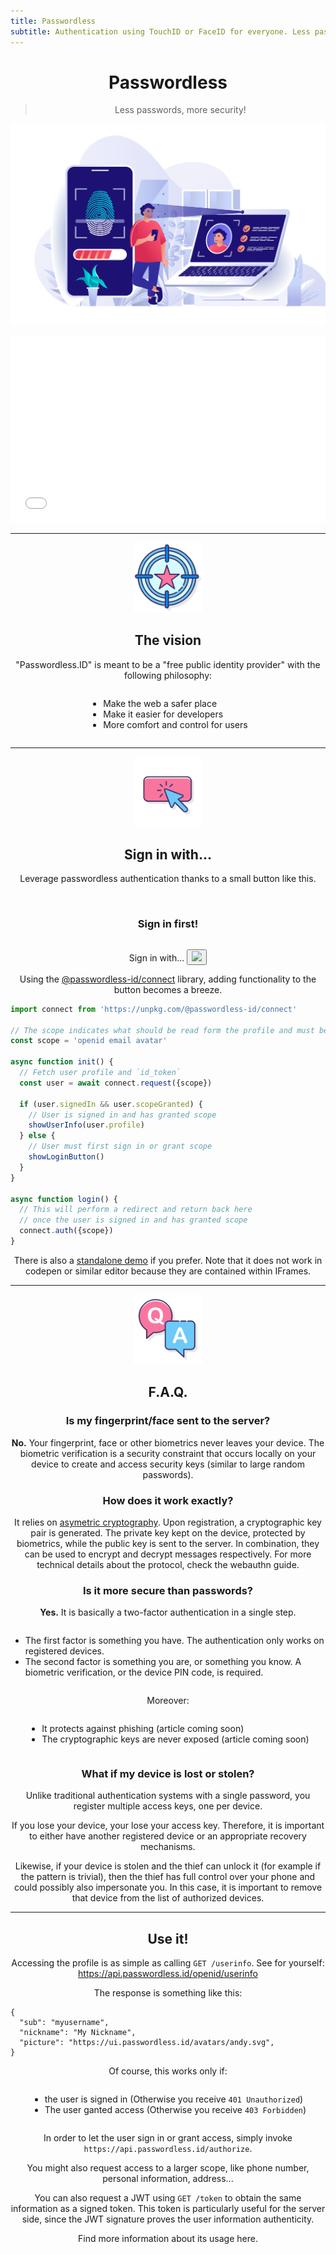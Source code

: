 ```yaml
---
title: Passwordless
subtitle: Authentication using TouchID or FaceID for everyone. Less passwords, more security!
---
```


<style>
  body {
    text-align: center;
  }
  pre, ul {
    text-align: left;
  }
  ul {
    display: inline-block;
  }
  .feature-icon {
    height: 7rem;
  }
</style>

Passwordless
============

> Less passwords, more security!

![Banner](img/banner-biometric-auth.svg)


<iframe src="form.html" style="width:100%; height:300px; border:none;"></iframe>


---


<img class="feature-icon" src="img/icon-target.svg" />

The vision
----------

"Passwordless.ID" is meant to be a "free public identity provider" with the following philosophy:

- Make the web a safer place
- Make it easier for developers
- More comfort and control for users


---


<img class="feature-icon" src="img/icon-button.svg" />


Sign in with...
---------------

Leverage passwordless authentication thanks to a small button like this.

<section id="userinfo" class="hidden">
  <div class="user-card">
    <img />
    <h3>Sign in first!</h3>
  </div>
  <pre></pre>
</section>

<section id="login" class="hidden">
  <span>Sign in with... </span>
  <button id="login-btn" class="btn-passwordless-id" href="https://ui.passwordless.id/authorize">
    <img src="http://passwordless.id/logo/logo-500x125.svg" />
  </button>
</section>

<link rel="stylesheet" type="text/css" href="css/sign-in-with.css">
<script src="js/sign-in-with.js" type="module"></script>

Using the [@passwordless-id/connect]() library, adding functionality to the button becomes a breeze.

```js
import connect from 'https://unpkg.com/@passwordless-id/connect'

// The scope indicates what should be read form the profile and must be granted by the user
const scope = 'openid email avatar'

async function init() {
  // Fetch user profile and `id_token`
  const user = await connect.request({scope})

  if (user.signedIn && user.scopeGranted) {
    // User is signed in and has granted scope
    showUserInfo(user.profile)
  } else {
    // User must first sign in or grant scope
    showLoginButton()  
  }
}

async function login() {
  // This will perform a redirect and return back here
  // once the user is signed in and has granted scope
  connect.auth({scope})
}
```

There is also a [standalone demo](https://passwordless-id.github.io/demo/) if you prefer. Note that it does not work in codepen or similar editor because they are contained within IFrames.


---


<img class="feature-icon" src="img/icon-faq.svg" /> 

F.A.Q. 
------

### Is my fingerprint/face sent to the server? 

**No.** Your fingerprint, face or other biometrics never leaves your device.
The biometric verification is a security constraint that occurs locally on your device
to create and access security keys (similar to large random passwords).

### How does it work exactly? 

It relies on [asymetric cryptography](https://en.m.wikipedia.org/wiki/Public-key_cryptography). 
Upon registration, a cryptographic key pair is generated.
The private key kept on the device, protected by biometrics,
while the public key is sent to the server.
In combination, they can be used to encrypt and decrypt messages respectively.
For more technical details about the protocol, check the webauthn guide.

### Is it more secure than passwords? 

**Yes.** It is basically a two-factor authentication in a single step. 

- The first factor is something you have. 
The authentication only works on registered devices. 
- The second factor is something you are, or something you know. 
A biometric verification, or the device PIN code, is required.

Moreover:

- It protects against phishing (article coming soon)
- The cryptographic keys are never exposed (article coming soon)

### What if my device is lost or stolen? 

Unlike traditional authentication systems with a single password,
you register multiple access keys, one per device.

If you lose your device, your lose your access key.
Therefore, it is important to either have another registered device or an appropriate recovery mechanisms.

Likewise, if your device is stolen and the thief can unlock it (for example if the pattern is trivial),
then the thief has full control over your phone and could possibly also impersonate you.
In this case, it is important to remove that device from the list of authorized devices.


---

Use it!
-------

Accessing the profile is as simple as calling `GET /userinfo`. See for yourself: https://api.passwordless.id/openid/userinfo

The response is something like this:

    {
      "sub": "myusername",
      "nickname": "My Nickname",
      "picture": "https://ui.passwordless.id/avatars/andy.svg",
    }

Of course, this works only if:

- the user is signed in (Otherwise you receive `401 Unauthorized`)
- The user ganted access (Otherwise you receive `403 Forbidden`)

In order to let the user sign in or grant access, simply invoke `https://api.passwordless.id/authorize`.

You might also request access to a larger scope, like phone number, personal information, address...

You can also request a JWT using `GET /token` to obtain the same information as a signed token. This token is particularly useful for the server side, since the JWT signature proves the user information authenticity.

Find more information about its usage here.



